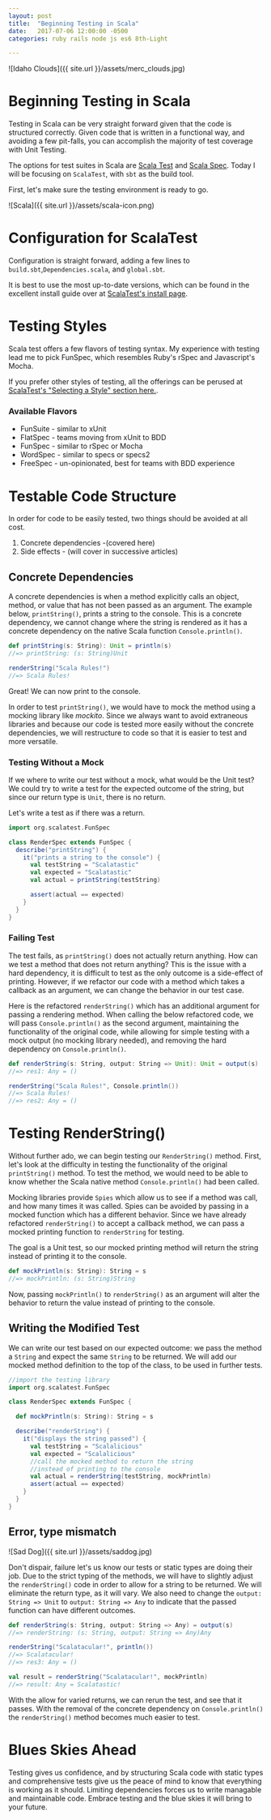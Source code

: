 ```yaml
---
layout: post
title:  "Beginning Testing in Scala"
date:   2017-07-06 12:00:00 -0500
categories: ruby rails node js es6 8th-Light

---
```

![Idaho Clouds]({{ site.url }}/assets/merc_clouds.jpg)

# Beginning Testing in Scala
Testing in Scala can be very straight forward given that the code is structured correctly. Given code that is written in a functional way, and avoiding a few pit-falls, you can accomplish the majority of test coverage with Unit Testing.

The options for test suites in Scala are [Scala Test][scalatest] and [Scala Spec][scalaspec].  Today I will be focusing on ```ScalaTest```, with ```sbt``` as the build tool.

First, let's make sure the testing environment is ready to go. 

![Scala]({{ site.url }}/assets/scala-icon.png)

# Configuration for ScalaTest

Configuration is straight forward, adding a few lines to ```build.sbt```,```Dependencies.scala```, and ```global.sbt```.

It is best to use the most up-to-date versions, which can be found in the excellent install guide over at [ScalaTest's install page][scalatest].

# Testing Styles

Scala test offers a few flavors of testing syntax. My experience with testing lead me to pick FunSpec, which resembles Ruby's rSpec and Javascript's Mocha. 

If you prefer other styles of testing, all the offerings can be perused at [ScalaTest's "Selecting a Style" section here.][scalaSelectTest].

### Available Flavors
- FunSuite - similar to xUnit
- FlatSpec - teams moving from xUnit to BDD
- FunSpec - similar to rSpec or Mocha
- WordSpec - similar to specs or specs2
- FreeSpec - un-opinionated, best for teams with BDD experience

# Testable Code Structure
In order for code to be easily tested, two things should be avoided at all cost.  

1. Concrete dependencies -(covered here)
2. Side effects - (will cover in successive articles)

## Concrete Dependencies
A concrete dependencies is when a method explicitly calls an object, method, or value that has not been passed as an argument. The example below, ```printString()```, prints a string to the console.  This is a concrete dependency, we cannot change where the string is rendered as it has a concrete dependency on the native Scala function ```Console.println()```. 

``` scala
def printString(s: String): Unit = println(s)
//=> printString: (s: String)Unit

renderString("Scala Rules!") 
//=> Scala Rules!
```

Great! We can now print to the console.

In order to test ```printString()```, we would have to mock the method using a mocking library like *mockito*.  Since we always want to avoid extraneous libraries and because our code is tested more easily without the concrete dependencies, we will restructure to code so that it is easier to test and more versatile. 

### Testing Without a Mock

If we where to write our test without a mock, what would be the Unit test?  We could try to write a test for the expected outcome of the string, but since our return type is ```Unit```, there is no return. 

Let's write a test as if there was a return. 

``` scala
import org.scalatest.FunSpec

class RenderSpec extends FunSpec {
  describe("printString") {
    it("prints a string to the console") {
      val testString = "Scalatastic"
      val expected = "Scalatastic"
      val actual = printString(testString)

      assert(actual == expected)
    }
  }
}
```

### Failing Test

The test fails, as ```printString()``` does not actually return anything.  How can we test a method that does not return anything? This is the issue with a hard dependency, it is difficult to test as the only outcome is a side-effect of printing.  However, if we refactor our code with a method which takes a callback as an argument, we can change the behavior in our test case.

Here is the refactored ```renderString()``` which has an additional argument for passing a rendering method. When calling the below refactored code, we will pass ```Console.println()``` as the second argument, maintaining the functionality of the original code, while allowing for simple testing with a mock output (no mocking library needed), and removing the hard dependency on ```Console.println()```.

``` scala
def renderString(s: String, output: String => Unit): Unit = output(s)
//=> res1: Any = ()

renderString("Scala Rules!", Console.println()) 
//=> Scala Rules!
//=> res2: Any = ()
```

# Testing RenderString()


Without further ado, we can begin testing our ```RenderString()``` method. First, let's look at the difficulty in testing the functionality of the original ```printString()``` method. To test the method, we would need to be able to know whether the Scala native method ```Console.println()``` had been called. 

Mocking libraries provide ```Spies``` which allow us to see if a method was call, and how many times it was called.  Spies can be avoided by passing in a mocked function which has a different behavior.  Since we have already refactored ```renderString()``` to accept a callback method, we can pass a mocked printing function to ```renderString``` for testing.

The goal is a Unit test, so our mocked printing method will return the string instead of printing it to the console.

``` scala 
def mockPrintln(s: String): String = s
//=> mockPrintln: (s: String)String
```

Now, passing ```mockPrintln()``` to ```renderString()``` as an argument will alter the behavior to return the value instead of printing to the console.  

## Writing the Modified Test

We can write our test based on our expected outcome: we pass the method a ```String``` and expect the same ```String``` to be returned. We will add our mocked method definition to the top of the class, to be used in further tests.

``` scala 
//import the testing library
import org.scalatest.FunSpec

class RenderSpec extends FunSpec {

  def mockPrintln(s: String): String = s

  describe("renderString") {
    it("displays the string passed") {
      val testString = "Scalalicious"
      val expected = "Scalalicious"
      //call the mocked method to return the string
      //instead of printing to the console
      val actual = renderString(testString, mockPrintln)
      assert(actual == expected)
    }
  }
}
```



## Error, type mismatch

![Sad Dog]({{ site.url }}/assets/saddog.jpg)

Don't dispair, failure let's us know our tests or static types are doing their job. Due to the strict typing of the methods, we will have to slightly adjust the ```renderString()``` code in order to allow for a string to be returned.  We will eliminate the return type, as it will vary. We also need to change the ```output: String => Unit```  to ```output: String => Any``` to indicate that the passed function can have different outcomes.

``` scala 
def renderString(s: String, output: String => Any) = output(s)
//=> renderString: (s: String, output: String => Any)Any

renderString("Scalatacular!", println())
//=> Scalatacular!
//=> res3: Any = ()

val result = renderString("Scalatacular!", mockPrintln)
//=> result: Any = Scalatastic!


```

With the allow for varied returns, we can rerun the test, and see that it passes.  With the removal of the concrete dependency on ```Console.println()``` the ```renderString()``` method becomes much easier to test.  

# Blues Skies Ahead



Testing gives us confidence, and by structuring Scala code with static types and comprehensive tests give us the peace of mind to know that everything is working as it should.  Limiting dependencies forces us to write managable and maintainable code.  Embrace testing and the blue skies it will bring to your future.







[scalatest]: http://www.scalatest.org/
[scalaTestInstall]: http://www.scalatest.org/install
[scalaSelectTest]: http://www.scalatest.org/user_guide/selecting_a_style
[scalaspec]: https://etorreborre.github.io/specs2/